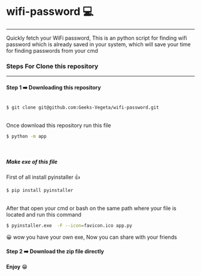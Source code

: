 # wifi-password 💻
---

Quickly fetch your WiFi password, This is an python script for finding wifi password which is already saved in your system, which will save your time for finding passwords from your cmd


### Steps For Clone this repository
___

#### Step 1 :arrow_right: Downloading this repository

```bash

$ git clone git@github.com:Geeks-Vegeta/wifi-password.git

```

<br>
Once download this repository run this file

```bash
$ python -m app

```
<br>

##### Make exe of this file

First of all install pyinstaller
👍
```bash
$ pip install pyinstaller

```

<br>
After that open your cmd or bash on the same path where your file is located and run this command

```bash
$ pyinstaller.exe  -F --icon=favicon.ico app.py

```
😀 wow you have your own exe, Now you  can share with your friends
<br>

#### Step 2 ➡️  Download the zip file directly

**Enjoy** 😁